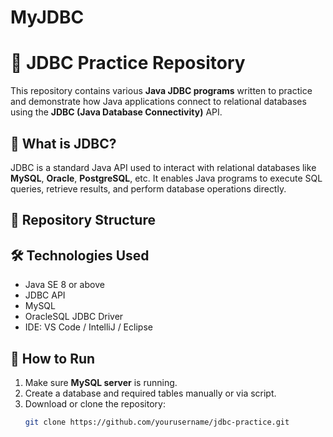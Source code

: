 # MyJDBC
# 🔗 JDBC Practice Repository

This repository contains various **Java JDBC programs** written to practice and demonstrate how Java applications connect to relational databases using the **JDBC (Java Database Connectivity)** API.

## 📘 What is JDBC?

JDBC is a standard Java API used to interact with relational databases like **MySQL**, **Oracle**, **PostgreSQL**, etc. It enables Java programs to execute SQL queries, retrieve results, and perform database operations directly.

## 📁 Repository Structure






## 🛠️ Technologies Used

- Java SE 8 or above
- JDBC API
- MySQL 
- OracleSQL JDBC Driver 
- IDE: VS Code / IntelliJ / Eclipse

## 🚀 How to Run

1. Make sure **MySQL server** is running.
2. Create a database and required tables manually or via script.
3. Download or clone the repository:
   ```bash
   git clone https://github.com/yourusername/jdbc-practice.git
